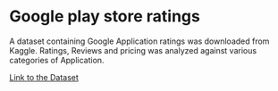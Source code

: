 # Google play store ratings
 
A dataset containing Google Application ratings was downloaded from Kaggle.
Ratings, Reviews and pricing was analyzed against various categories of Application.

[Link to the Dataset](https://www.kaggle.com/lava18/google-play-store-apps)
